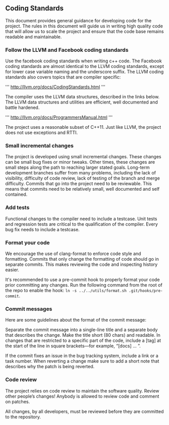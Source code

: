## Coding Standards

This document provides general guidance for developing code for the project.
The rules in this document will guide us in writing high quality code that will
allow us to scale the project and ensure that the code base remains readable and
maintainable.

### Follow the LLVM and Facebook coding standards

Use the facebook coding standards when writing c++ code. The Facebook coding
standards are almost identical to the LLVM coding standards, except for lower
case variable naming and the underscore suffix. The LLVM coding standards also
covers topics that are compiler specific:

  '''
  http://llvm.org/docs/CodingStandards.html
  '''

The compiler uses the LLVM data structures, described in the links below. The
LLVM data structures and utilities are efficient, well documented and battle
hardened.

  '''
  http://llvm.org/docs/ProgrammersManual.html
  '''

The project uses a reasonable subset of C++11. Just like LLVM, the project does
not use exceptions and RTTI.

### Small incremental changes

The project is developed using small incremental changes. These changes can be
small bug fixes or minor tweaks. Other times, these changes are small steps
along the path to reaching larger stated goals. Long-term development branches
suffer from many problems, including the lack of visibility, difficulty of code
review, lack of testing of the branch and merge difficulty. Commits that go into
the project need to be reviewable. This means that commits need to be relatively
small, well documented and self contained.

### Add tests

Functional changes to the compiler need to include a testcase. Unit tests and
regression tests are critical to the qualification of the compiler. Every bug
fix needs to include a testcase.

### Format your code

We encourage the use of clang-format to enforce code style and formatting.
Commits that only change the formatting of code should go in separate commits.
This makes reviewing the code and inspecting history easier.

It's recommended to use a pre-commit hook to properly format your code prior
committing any changes. Run the following command from the root of the repo
to enable the hook:
`ln -s ../../utils/format.sh .git/hooks/pre-commit`.

### Commit messages

Here are some guidelines about the format of the commit message:

Separate the commit message into a single-line title and a separate body that
describes the change. Make the title short (80 chars) and readable.  In changes
that are restricted to a specific part of the code, include a [tag] at the start
of the line in square brackets—for example, “[docs] ... ”.

If the commit fixes an issue in the bug tracking system, include a link or a
task number. When reverting a change make sure to add a short note that
describes why the patch is being reverted.


### Code review

The project relies on code review to maintain the software quality. Review other
people’s changes! Anybody is allowed to review code and comment on patches.

All changes, by all developers, must be reviewed before they are committed to
the repository.
